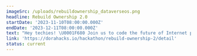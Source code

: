 ```yaml
---
imageSrc: /uploads/rebuildownership_dataverseos.png
headline: Rebuild Ownership 2.0
startDate: '2023-11-10T08:00:00.000Z'
endDate: '2023-12-11T08:00:00.000Z'
text: "Hey techies! \U0001F680 Join us to code the future of Internet privacy. Sick of data grabs? With web3 tech like DID & FHE, reclaim your digital turf. Let's make privacy the cornerstone, not the footnote. Up for the challenge?\n"
link: 'https://dorahacks.io/hackathon/rebuild-ownership-2/detail'
status: current
---
```


